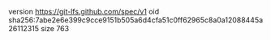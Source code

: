 version https://git-lfs.github.com/spec/v1
oid sha256:7abe2e6e399c9cce9151b505a6d4cfa51c0ff62965c8a0a12088445a26112315
size 763

